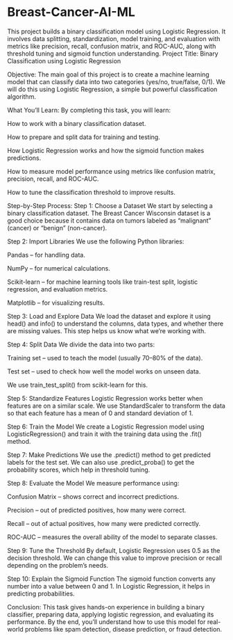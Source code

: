 # Breast-Cancer-AI-ML
This project builds a binary classification model using Logistic Regression. It involves data splitting, standardization, model training, and evaluation with metrics like precision, recall, confusion matrix, and ROC-AUC, along with threshold tuning and sigmoid function understanding.
Project Title:
Binary Classification using Logistic Regression

Objective:
The main goal of this project is to create a machine learning model that can classify data into two categories (yes/no, true/false, 0/1). We will do this using Logistic Regression, a simple but powerful classification algorithm.

What You’ll Learn:
By completing this task, you will learn:

How to work with a binary classification dataset.

How to prepare and split data for training and testing.

How Logistic Regression works and how the sigmoid function makes predictions.

How to measure model performance using metrics like confusion matrix, precision, recall, and ROC-AUC.

How to tune the classification threshold to improve results.

Step-by-Step Process:
Step 1: Choose a Dataset
We start by selecting a binary classification dataset. The Breast Cancer Wisconsin dataset is a good choice because it contains data on tumors labeled as “malignant” (cancer) or “benign” (non-cancer).

Step 2: Import Libraries
We use the following Python libraries:

Pandas – for handling data.

NumPy – for numerical calculations.

Scikit-learn – for machine learning tools like train-test split, logistic regression, and evaluation metrics.

Matplotlib – for visualizing results.

Step 3: Load and Explore Data
We load the dataset and explore it using head() and info() to understand the columns, data types, and whether there are missing values. This step helps us know what we’re working with.

Step 4: Split Data
We divide the data into two parts:

Training set – used to teach the model (usually 70–80% of the data).

Test set – used to check how well the model works on unseen data.

We use train_test_split() from scikit-learn for this.

Step 5: Standardize Features
Logistic Regression works better when features are on a similar scale. We use StandardScaler to transform the data so that each feature has a mean of 0 and standard deviation of 1.

Step 6: Train the Model
We create a Logistic Regression model using LogisticRegression() and train it with the training data using the .fit() method.

Step 7: Make Predictions
We use the .predict() method to get predicted labels for the test set. We can also use .predict_proba() to get the probability scores, which help in threshold tuning.

Step 8: Evaluate the Model
We measure performance using:

Confusion Matrix – shows correct and incorrect predictions.

Precision – out of predicted positives, how many were correct.

Recall – out of actual positives, how many were predicted correctly.

ROC-AUC – measures the overall ability of the model to separate classes.

Step 9: Tune the Threshold
By default, Logistic Regression uses 0.5 as the decision threshold. We can change this value to improve precision or recall depending on the problem’s needs.

Step 10: Explain the Sigmoid Function
The sigmoid function converts any number into a value between 0 and 1. In Logistic Regression, it helps in predicting probabilities.

Conclusion:
This task gives hands-on experience in building a binary classifier, preparing data, applying logistic regression, and evaluating its performance. By the end, you’ll understand how to use this model for real-world problems like spam detection, disease prediction, or fraud detection.
